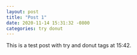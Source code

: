 ```yaml
---
layout: post
title: "Post 1"
date: 2020-11-14 15:31:32 -0800
categories: try donut
---
```


This is a test post with try and donut tags at 15:42.
